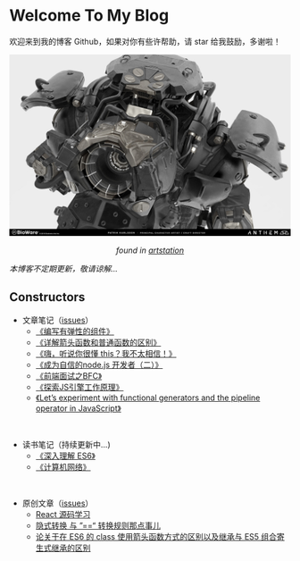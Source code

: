 # Welcome To My Blog

欢迎来到我的博客 Github，如果对你有些许帮助，请 star 给我鼓励，多谢啦！

![./image_1.jpg](./assets/image_1.jpg)
*<p style="text-align: center;">found in [artstation](https://www.artstation.com/)</p>*

*本博客不定期更新，敬请谅解...*

## Constructors

* 文章笔记（[issues](https://github.com/wangsiyuan0215/blog/issues)）
  * [《编写有弹性的组件》](https://github.com/wangsiyuan0215/blog/issues/13) 
  * [《详解箭头函数和普通函数的区别》](https://github.com/wangsiyuan0215/blog/issues/12) 
  * [《嗨，听说你很懂 this？我不太相信！》](https://github.com/wangsiyuan0215/blog/issues/11) 
  * [《成为自信的node.js 开发者（二）》](https://github.com/wangsiyuan0215/blog/issues/10) 
  * [《前端面试之BFC》](https://github.com/wangsiyuan0215/blog/issues/9) 
  * [《探索JS引擎工作原理》](https://github.com/wangsiyuan0215/blog/issues/8) 
  * [《Let’s experiment with functional generators and the pipeline operator in JavaScript》 ](https://github.com/wangsiyuan0215/blog/issues/7) 

<br />

* 读书笔记（持续更新中...)
  * [《深入理解 ES6》](https://github.com/wangsiyuan0215/blog/tree/master/reading-notes/understanding-es6)
  * [《计算机网络》](https://github.com/wangsiyuan0215/blog/tree/master/reading-notes/cs-network)

<br />

* 原创文章（[issues](https://github.com/wangsiyuan0215/blog/issues)）
  * [React 源码学习](https://github.com/wangsiyuan0215/blog/tree/master/react-reading-notes)
  * [隐式转换 与 ”==“ 转换规则那点事儿](https://github.com/wangsiyuan0215/blog/issues/6)
  * [论关于在 ES6 的 class 使用箭头函数方式的区别以及继承与 ES5 组合寄生式继承的区别](https://github.com/wangsiyuan0215/blog/issues/5)
